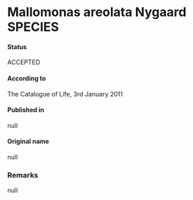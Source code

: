 Mallomonas areolata Nygaard SPECIES
=======

#### Status
ACCEPTED

#### According to
The Catalogue of Life, 3rd January 2011

#### Published in
null

#### Original name
null

### Remarks
null